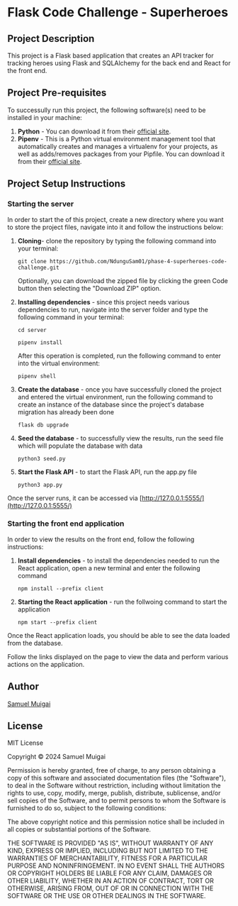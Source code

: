 # Flask Code Challenge - Superheroes

## Project Description

This project is a Flask based application that creates an API tracker for tracking heroes using Flask and SQLAlchemy for the back end and React for the front end.

## Project Pre-requisites

To successully run this project, the following software(s) need to be installed in your machine:

1. **Python** - You can download it from their [official site](https://www.python.org/downloads/).
2. **Pipenv** - This is a Python virtual environment management tool that automatically creates and manages a virtualenv for your projects, as well as adds/removes packages from your Pipfile. You can download it from their [official site](https://pypi.org/project/pipenv/).

## Project Setup Instructions

### Starting the server

In order to start the of this project, create a new directory where you want to store the project files, navigate into it and follow the instructions below:

1. **Cloning**- clone the repository by typing the following command into your terminal:

    ```
    git clone https://github.com/NdunguSam01/phase-4-superheroes-code-challenge.git 
    ```

    Optionally, you can download the zipped file by clicking the green Code button then selecting the "Download ZIP" option.

2. **Installing dependencies** - since this project needs various dependencies to run, navigate into the server folder and type the following command in your terminal:

    ```
    cd server
    ```

    ```
    pipenv install
    ```

    After this operation is completed, run the following command to enter into the virtual environment:

    ```
    pipenv shell
    ```
    
3. **Create the database** - once you have successfully cloned the project and entered the virtual environment, run the following command to create an instance of the database since the project's database migration has already been done

    ```
    flask db upgrade 
    ```

4. **Seed the database** - to successfully view the results, run the seed file  which will populate the database with data

    ```
    python3 seed.py
    ```

5. **Start the Flask API** - to start the Flask API, run the app.py file

    ```
    python3 app.py
    ```

Once the server runs, it can be accessed via [http://127.0.0.1:5555/](http://127.0.0.1:5555/)

### Starting the front end application

In order to view the results on the front end, follow the following instructions:

1. **Install dependencies** - to install the dependencies needed to run the React application, open a new terminal and enter the following command

    ``` 
    npm install --prefix client
    ```

2. **Starting the React application** - run the follwoing command to start the application

    ``` 
    npm start --prefix client
    ```

Once the React application loads, you should be able to see the data loaded from the database.

Follow the links displayed on the page to view the data and perform various actions on the application.
## Author

[Samuel Muigai](https://github.com/NdunguSam01)

## License

MIT License

Copyright &copy; 2024 Samuel Muigai

Permission is hereby granted, free of charge, to any person obtaining a copy of this software and associated documentation files (the "Software"), to deal in the Software without restriction, including without limitation the rights to use, copy, modify, merge, publish, distribute, sublicense, and/or sell copies of the Software, and to permit persons to whom the Software is furnished to do so, subject to the following conditions:

The above copyright notice and this permission notice shall be included in all copies or substantial portions of the Software.

THE SOFTWARE IS PROVIDED "AS IS", WITHOUT WARRANTY OF ANY KIND, EXPRESS OR IMPLIED, INCLUDING BUT NOT LIMITED TO THE WARRANTIES OF MERCHANTABILITY, FITNESS FOR A PARTICULAR PURPOSE AND NONINFRINGEMENT. IN NO EVENT SHALL THE AUTHORS OR COPYRIGHT HOLDERS BE LIABLE FOR ANY CLAIM, DAMAGES OR OTHER LIABILITY, WHETHER IN AN ACTION OF CONTRACT, TORT OR OTHERWISE, ARISING FROM, OUT OF OR IN CONNECTION WITH THE SOFTWARE OR THE USE OR OTHER DEALINGS IN THE SOFTWARE.